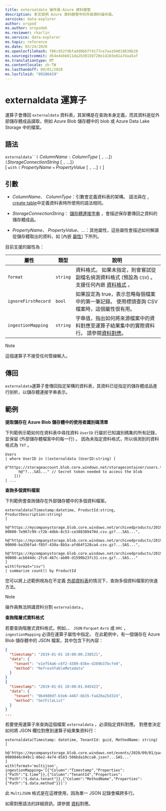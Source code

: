 ```yaml
---
title: externaldata 操作員-Azure 資料總管
description: 本文說明 Azure 資料總管中的外部資料操作員。
services: data-explorer
author: orspod
ms.author: orspodek
ms.reviewer: rkarlin
ms.service: data-explorer
ms.topic: reference
ms.date: 03/24/2020
ms.openlocfilehash: f86c952fdbfadd0b6ff4177ce7aa194019639b20
ms.sourcegitcommit: d54e4ebb611da2b30158720e14103e81a7daa5af
ms.translationtype: MT
ms.contentlocale: zh-TW
ms.lasthandoff: 09/01/2020
ms.locfileid: "89286419"
---
```

# <a name="externaldata-operator"></a>externaldata 運算子

運算子會傳回 `externaldata` 資料表，其架構是在查詢本身定義，而其資料是從外部儲存體成品讀取，例如 Azure Blob 儲存體中的 blob 或 Azure Data Lake Storage 中的檔案。

## <a name="syntax"></a>語法

`externaldata``(` *ColumnName* `:` *ColumnType* [ `,` ...]`)`   
`[`*StorageConnectionString* [ `,` ...]`]`   
[ `with` `(` *PropertyName* `=` *PropertyValue* [ `,` ...] `)` ]

## <a name="arguments"></a>引數

* *ColumnName*、 *ColumnType*：引數會定義資料表的架構。
  語法與在 [. create table](../management/create-table-command.md)中定義資料表時所使用的語法相同。

* *StorageConnectionString*： [儲存體連接字串](../api/connection-strings/storage.md) ，會描述保存要傳回之資料的儲存體成品。

* *PropertyName*、 *PropertyValue*、...：其他屬性，這些屬性會描述如何解讀從儲存體取出的資料，如 [內嵌 [屬性](../../ingestion-properties.md)] 下所列。

目前支援的屬性為：

| 屬性         | 類型     | 說明       |
|------------------|----------|-------------------|
| `format`         | `string` | 資料格式。 如果未指定，則會嘗試從副檔名偵測資料格式 (預設為 `CSV`) 。 支援任何內嵌 [資料格式](../../ingestion-supported-formats.md) 。 |
| `ignoreFirstRecord` | `bool` | 如果設定為 true，表示忽略每個檔案中的第一筆記錄。 使用標頭查詢 CSV 檔案時，這個屬性很有用。 |
| `ingestionMapping` | `string` | 字串值，指出如何將來源檔案中的資料對應至運算子結果集中的實際資料行。 請參閱[資料對應](../management/mappings.md)。 |


> [!NOTE]
> 這個運算子不接受任何管線輸入。

## <a name="returns"></a>傳回

`externaldata`運算子會傳回指定架構的資料表，其資料已從指定的儲存體成品進行剖析，以儲存體連接字串表示。

## <a name="examples"></a>範例

**提取儲存在 Azure Blob 儲存體中的使用者識別碼清單**

下列範例示範如何在資料表中尋找資料 `UserID` 行屬於已知識別碼集的所有記錄，並保留 (外部儲存體檔案中的每一行) 。 因為未指定資料格式，所以偵測到的資料格式為 `TXT` 。

```kusto
Users
| where UserID in ((externaldata (UserID:string) [
    @"https://storageaccount.blob.core.windows.net/storagecontainer/users.txt" 
      h@"?...SAS..." // Secret token needed to access the blob
    ]))
| ...
```

**查詢多個資料檔案**

下列範例會查詢儲存在外部儲存體中的多個資料檔案。

```kusto
externaldata(Timestamp:datetime, ProductId:string, ProductDescription:string)
[
  h@"https://mycompanystorage.blob.core.windows.net/archivedproducts/2019/01/01/part-00000-7e967c99-cf2b-4dbb-8c53-ce388389470d.csv.gz?...SAS...",
  h@"https://mycompanystorage.blob.core.windows.net/archivedproducts/2019/01/02/part-00000-ba356fa4-f85f-430a-8b5a-afd64f128ca4.csv.gz?...SAS...",
  h@"https://mycompanystorage.blob.core.windows.net/archivedproducts/2019/01/03/part-00000-acb644dc-2fc6-467c-ab80-d1590b23fc31.csv.gz?...SAS..."
]
with(format="csv")
| summarize count() by ProductId
```

您可以將上述範例視為在不定義 [外部資料表](schema-entities/externaltables.md)的情況下，查詢多個資料檔案的快速方法。

> [!NOTE]
> 操作員無法辨識資料分割 `externaldata` 。

**查詢階層式資料格式**

若要查詢階層式資料格式，例如、、 `JSON` `Parquet` `Avro` 或 `ORC` ， `ingestionMapping` 必須在運算子屬性中指定。 在此範例中，有一個儲存在 Azure Blob 儲存體中的 JSON 檔案，其中包含下列內容：

```JSON
{
  "timestamp": "2019-01-01 10:00:00.238521",   
  "data": {    
    "tenant": "e1ef54a6-c6f2-4389-836e-d289b37bcfe0",   
    "method": "RefreshTableMetadata"   
  }   
}   
{
  "timestamp": "2019-01-01 10:00:01.845423",   
  "data": {   
    "tenant": "9b49d0d7-b3e6-4467-bb35-fa420a25d324",   
    "method": "GetFileList"   
  }   
}
...
```

若要使用運算子來查詢這個檔案 `externaldata` ，必須指定資料對應。 對應會決定如何將 JSON 欄位對應到運算子結果集資料行：

```kusto
externaldata(Timestamp: datetime, TenantId: guid, MethodName: string)
[ 
   h@'https://mycompanystorage.blob.core.windows.net/events/2020/09/01/part-0000046c049c1-86e2-4e74-8583-506bda10cca8.json?...SAS...'
]
with(format='multijson', ingestionMapping='[{"Column":"Timestamp","Properties":{"Path":"$.time"}},{"Column":"TenantId","Properties":{"Path":"$.data.tenant"}},{"Column":"MethodName","Properties":{"Path":"$.data.method"}}]')
```

此 `MultiJSON` 格式是在這裡使用，因為單一 JSON 記錄會橫跨多行。

如需對應語法的詳細資訊，請參閱 [資料](../management/mappings.md)對應。
